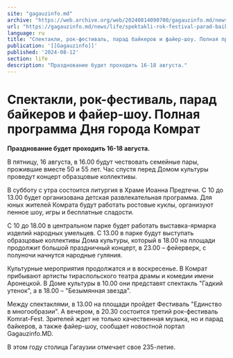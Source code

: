 ```yaml
---
site: "gagauzinfo.md"
archive: "https://web.archive.org/web/20240814090700/gagauzinfo.md/news/life/spektakli-rok-festival-parad-baikerov-i-faier-shou-polnaya-programma-dnya-goroda-komrat"
url: "https://gagauzinfo.md/news/life/spektakli-rok-festival-parad-baikerov-i-faier-shou-polnaya-programma-dnya-goroda-komrat"
language: ru
title: "Спектакли, рок-фестиваль, парад байкеров и файер-шоу. Полная программа Дня города Комрат"
publication: '[[Gagauzinfo]]'
published: '2024-08-12'
section: life
description: "Празднование будет проходить 16-18 августа."
---
```


# Спектакли, рок-фестиваль, парад байкеров и файер-шоу. Полная программа Дня города Комрат

**Празднование будет проходить 16-18 августа.**

В пятницу, 16 августа, в 16.00 будут чествовать семейные пары, прожившие вместе 50 и 55 лет. Час спустя перед Домом культуры проведут концерт образцовые коллективы.

В субботу с утра состоится литургия в Храме Иоанна Предтечи. С 10 до 13.00 будет организована детская развлекательная программа. Для юных жителей Комрата будут работать ростовые куклы, организуют пенное шоу, игры и бесплатные сладости.

С 10 до 18.00 в центральном парке будет работать выставка-ярмарка изделий народных умельцев. С 13.00 в парке будут выступать образцовые коллективы Дома культуры, который в 18.00 на площади продолжит большой праздничный концерт, в 23.00 – фейерверк, с полуночи начнутся народные гуляния.

Культурные мероприятия продолжатся и в воскресенье. В Комрат прибывают артисты тираспольского театра драмы и комедии имени Аронецкой. В Доме культуры в 10.00 они представят спектакль "Гадкий утенок", а в 18.00 – "Безымянная звезда".

Между спектаклями, в 13.00 на площади пройдет Фестиваль "Единство в многообразии". А вечером, в 20.30 состоится третий рок-фестиваль Komrat-Fest. Зрителей ждет не только качественная музыка, но и парад байкеров, а также файер-шоу, сообщает новостной портал Gagauzinfo.MD.

В этом году столица Гагаузии отмечает свое 235-летие.